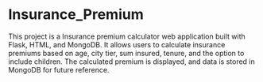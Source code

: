 # Insurance_Premium
This project is a Insurance premium calculator web application built with Flask, HTML, and MongoDB. It allows users to calculate insurance premiums based on age, city tier, sum insured, tenure, and the option to include children. The calculated premium is displayed, and data is stored in MongoDB for future reference.
